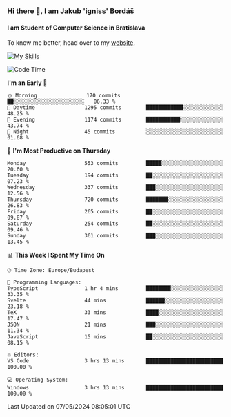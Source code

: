 ### Hi there 👋, I am Jakub 'igniss' Bordáš

#### I am Student of Computer Science in Bratislava
To know me better, head over to my [website](https://bordas.sk).

[![My Skills](https://skillicons.dev/icons?i=js,html,css,figma,svelte,java,kotlin,python,postgresql,typescript,nest,nodejs)](https://bordas.sk)


<!--START_SECTION:waka-->
![Code Time](http://img.shields.io/badge/Code%20Time-1%2C479%20hrs%2028%20mins-blue)

**I'm an Early 🐤** 

```text
🌞 Morning                170 commits         ██░░░░░░░░░░░░░░░░░░░░░░░   06.33 % 
🌆 Daytime                1295 commits        ████████████░░░░░░░░░░░░░   48.25 % 
🌃 Evening                1174 commits        ███████████░░░░░░░░░░░░░░   43.74 % 
🌙 Night                  45 commits          ░░░░░░░░░░░░░░░░░░░░░░░░░   01.68 % 
```
📅 **I'm Most Productive on Thursday** 

```text
Monday                   553 commits         █████░░░░░░░░░░░░░░░░░░░░   20.60 % 
Tuesday                  194 commits         ██░░░░░░░░░░░░░░░░░░░░░░░   07.23 % 
Wednesday                337 commits         ███░░░░░░░░░░░░░░░░░░░░░░   12.56 % 
Thursday                 720 commits         ███████░░░░░░░░░░░░░░░░░░   26.83 % 
Friday                   265 commits         ██░░░░░░░░░░░░░░░░░░░░░░░   09.87 % 
Saturday                 254 commits         ██░░░░░░░░░░░░░░░░░░░░░░░   09.46 % 
Sunday                   361 commits         ███░░░░░░░░░░░░░░░░░░░░░░   13.45 % 
```


📊 **This Week I Spent My Time On** 

```text
🕑︎ Time Zone: Europe/Budapest

💬 Programming Languages: 
TypeScript               1 hr 4 mins         ████████░░░░░░░░░░░░░░░░░   33.35 % 
Svelte                   44 mins             ██████░░░░░░░░░░░░░░░░░░░   23.18 % 
TeX                      33 mins             ████░░░░░░░░░░░░░░░░░░░░░   17.47 % 
JSON                     21 mins             ███░░░░░░░░░░░░░░░░░░░░░░   11.34 % 
JavaScript               15 mins             ██░░░░░░░░░░░░░░░░░░░░░░░   08.15 % 

🔥 Editors: 
VS Code                  3 hrs 13 mins       █████████████████████████   100.00 % 

💻 Operating System: 
Windows                  3 hrs 13 mins       █████████████████████████   100.00 % 
```


 Last Updated on 07/05/2024 08:05:01 UTC
<!--END_SECTION:waka-->
